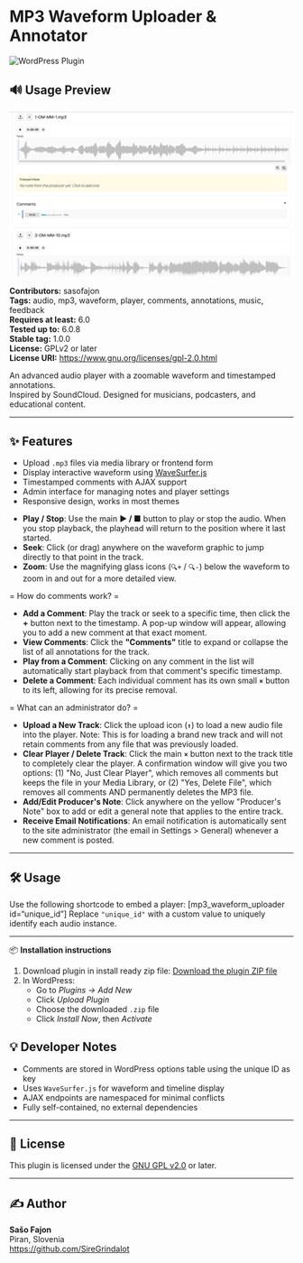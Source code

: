 # MP3 Waveform Uploader & Annotator
![WordPress Plugin](https://img.shields.io/badge/WordPress-Plugin-blue)

## 🔊 Usage Preview
![Usage Screenshot](screenshot.png)

**Contributors:** sasofajon  
**Tags:** audio, mp3, waveform, player, comments, annotations, music, feedback  
**Requires at least:** 6.0  
**Tested up to:** 6.0.8  
**Stable tag:** 1.0.0  
**License:** GPLv2 or later  
**License URI:** https://www.gnu.org/licenses/gpl-2.0.html  

An advanced audio player with a zoomable waveform and timestamped annotations.  
Inspired by SoundCloud. Designed for musicians, podcasters, and educational content.

---

## ✨ Features

- Upload `.mp3` files via media library or frontend form
- Display interactive waveform using [WaveSurfer.js](https://wavesurfer-js.org/)
- Timestamped comments with AJAX support
- Admin interface for managing notes and player settings
- Responsive design, works in most themes

* **Play / Stop**: Use the main **▶ / ■** button to play or stop the audio. When you stop playback, the playhead will return to the position where it last started.
* **Seek**: Click (or drag) anywhere on the waveform graphic to jump directly to that point in the track.
* **Zoom**: Use the magnifying glass icons (`🔍+` / `🔍-`) below the waveform to zoom in and out for a more detailed view.

= How do comments work? =

* **Add a Comment**: Play the track or seek to a specific time, then click the **+** button next to the timestamp. A pop-up window will appear, allowing you to add a new comment at that exact moment.
* **View Comments**: Click the **"Comments"** title to expand or collapse the list of all annotations for the track.
* **Play from a Comment**: Clicking on any comment in the list will automatically start playback from that comment's specific timestamp.
* **Delete a Comment**: Each individual comment has its own small **`×`** button to its left, allowing for its precise removal.

= What can an administrator do? =

* **Upload a New Track**: Click the upload icon (**`↑`**) to load a new audio file into the player. Note: This is for loading a brand new track and will not retain comments from any file that was previously loaded.
* **Clear Player / Delete Track**: Click the main **`×`** button next to the track title to completely clear the player. A confirmation window will give you two options: (1) "No, Just Clear Player", which removes all comments but keeps the file in your Media Library, or (2) "Yes, Delete File", which removes all comments AND permanently deletes the MP3 file.
* **Add/Edit Producer's Note**: Click anywhere on the yellow "Producer's Note" box to add or edit a general note that applies to the entire track.
* **Receive Email Notifications**: An email notification is automatically sent to the site administrator (the email in Settings > General) whenever a new comment is posted.
---

## 🛠️ Usage

Use the following shortcode to embed a player: [mp3_waveform_uploader id=“unique_id”]
Replace `"unique_id"` with a custom value to uniquely identify each audio instance.

---

📦 **Installation instructions**

1. Download plugin in install ready zip file: [Download the plugin ZIP file](https://github.com/SireGrindalot/mp3-waveform-uploader/raw/main/mp3-waveform-uploader.zip)
2. In WordPress:
   - Go to *Plugins → Add New*
   - Click *Upload Plugin*
   - Choose the downloaded `.zip` file
   - Click *Install Now*, then *Activate*

## 💡 Developer Notes

- Comments are stored in WordPress options table using the unique ID as key
- Uses `WaveSurfer.js` for waveform and timeline display
- AJAX endpoints are namespaced for minimal conflicts
- Fully self-contained, no external dependencies

---

## 📄 License

This plugin is licensed under the [GNU GPL v2.0](https://www.gnu.org/licenses/gpl-2.0.html) or later.

---

## ✍️ Author

**Sašo Fajon**  
Piran, Slovenia  
https://github.com/SireGrindalot
